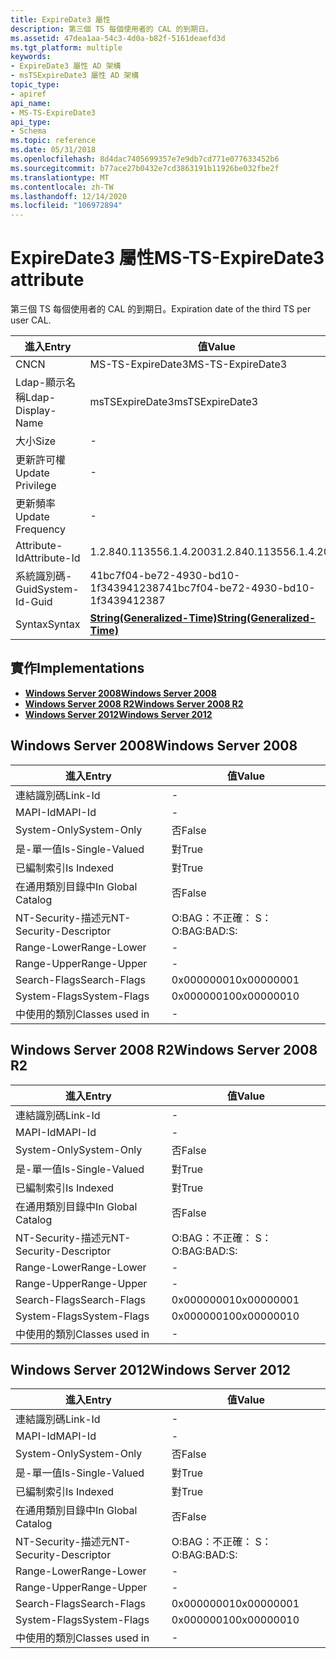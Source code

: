 ```yaml
---
title: ExpireDate3 屬性
description: 第三個 TS 每個使用者的 CAL 的到期日。
ms.assetid: 47dea1aa-54c3-4d0a-b82f-5161deaefd3d
ms.tgt_platform: multiple
keywords:
- ExpireDate3 屬性 AD 架構
- msTSExpireDate3 屬性 AD 架構
topic_type:
- apiref
api_name:
- MS-TS-ExpireDate3
api_type:
- Schema
ms.topic: reference
ms.date: 05/31/2018
ms.openlocfilehash: 8d4dac7405699357e7e9db7cd771e077633452b6
ms.sourcegitcommit: b77ace27b0432e7cd3863191b11926be032fbe2f
ms.translationtype: MT
ms.contentlocale: zh-TW
ms.lasthandoff: 12/14/2020
ms.locfileid: "106972894"
---
```

# <a name="ms-ts-expiredate3-attribute"></a><span data-ttu-id="b57e0-105">ExpireDate3 屬性</span><span class="sxs-lookup"><span data-stu-id="b57e0-105">MS-TS-ExpireDate3 attribute</span></span>

<span data-ttu-id="b57e0-106">第三個 TS 每個使用者的 CAL 的到期日。</span><span class="sxs-lookup"><span data-stu-id="b57e0-106">Expiration date of the third TS per user CAL.</span></span>



| <span data-ttu-id="b57e0-107">進入</span><span class="sxs-lookup"><span data-stu-id="b57e0-107">Entry</span></span> | <span data-ttu-id="b57e0-108">值</span><span class="sxs-lookup"><span data-stu-id="b57e0-108">Value</span></span> |
|-------------------|---------------------------------------------------------------|
| <span data-ttu-id="b57e0-109">CN</span><span class="sxs-lookup"><span data-stu-id="b57e0-109">CN</span></span>                | <span data-ttu-id="b57e0-110">MS-TS-ExpireDate3</span><span class="sxs-lookup"><span data-stu-id="b57e0-110">MS-TS-ExpireDate3</span></span>                                             |
| <span data-ttu-id="b57e0-111">Ldap-顯示名稱</span><span class="sxs-lookup"><span data-stu-id="b57e0-111">Ldap-Display-Name</span></span> | <span data-ttu-id="b57e0-112">msTSExpireDate3</span><span class="sxs-lookup"><span data-stu-id="b57e0-112">msTSExpireDate3</span></span>                                               |
| <span data-ttu-id="b57e0-113">大小</span><span class="sxs-lookup"><span data-stu-id="b57e0-113">Size</span></span>              | \-                                                            |
| <span data-ttu-id="b57e0-114">更新許可權</span><span class="sxs-lookup"><span data-stu-id="b57e0-114">Update Privilege</span></span>  | \-                                                            |
| <span data-ttu-id="b57e0-115">更新頻率</span><span class="sxs-lookup"><span data-stu-id="b57e0-115">Update Frequency</span></span>  | \-                                                            |
| <span data-ttu-id="b57e0-116">Attribute-Id</span><span class="sxs-lookup"><span data-stu-id="b57e0-116">Attribute-Id</span></span>      | <span data-ttu-id="b57e0-117">1.2.840.113556.1.4.2003</span><span class="sxs-lookup"><span data-stu-id="b57e0-117">1.2.840.113556.1.4.2003</span></span>                                       |
| <span data-ttu-id="b57e0-118">系統識別碼-Guid</span><span class="sxs-lookup"><span data-stu-id="b57e0-118">System-Id-Guid</span></span>    | <span data-ttu-id="b57e0-119">41bc7f04-be72-4930-bd10-1f3439412387</span><span class="sxs-lookup"><span data-stu-id="b57e0-119">41bc7f04-be72-4930-bd10-1f3439412387</span></span>                          |
| <span data-ttu-id="b57e0-120">Syntax</span><span class="sxs-lookup"><span data-stu-id="b57e0-120">Syntax</span></span>            | [<span data-ttu-id="b57e0-121">**String(Generalized-Time)**</span><span class="sxs-lookup"><span data-stu-id="b57e0-121">**String(Generalized-Time)**</span></span>](s-string-generalized-time.md) |



## <a name="implementations"></a><span data-ttu-id="b57e0-122">實作</span><span class="sxs-lookup"><span data-stu-id="b57e0-122">Implementations</span></span>

-   [<span data-ttu-id="b57e0-123">**Windows Server 2008**</span><span class="sxs-lookup"><span data-stu-id="b57e0-123">**Windows Server 2008**</span></span>](#windows-server-2008)
-   [<span data-ttu-id="b57e0-124">**Windows Server 2008 R2**</span><span class="sxs-lookup"><span data-stu-id="b57e0-124">**Windows Server 2008 R2**</span></span>](#windows-server-2008-r2)
-   [<span data-ttu-id="b57e0-125">**Windows Server 2012**</span><span class="sxs-lookup"><span data-stu-id="b57e0-125">**Windows Server 2012**</span></span>](#windows-server-2012)

## <a name="windows-server-2008"></a><span data-ttu-id="b57e0-126">Windows Server 2008</span><span class="sxs-lookup"><span data-stu-id="b57e0-126">Windows Server 2008</span></span>



| <span data-ttu-id="b57e0-127">進入</span><span class="sxs-lookup"><span data-stu-id="b57e0-127">Entry</span></span> | <span data-ttu-id="b57e0-128">值</span><span class="sxs-lookup"><span data-stu-id="b57e0-128">Value</span></span> |
|------------------------|--------------|
| <span data-ttu-id="b57e0-129">連結識別碼</span><span class="sxs-lookup"><span data-stu-id="b57e0-129">Link-Id</span></span>                | \-           |
| <span data-ttu-id="b57e0-130">MAPI-Id</span><span class="sxs-lookup"><span data-stu-id="b57e0-130">MAPI-Id</span></span>                | \-           |
| <span data-ttu-id="b57e0-131">System-Only</span><span class="sxs-lookup"><span data-stu-id="b57e0-131">System-Only</span></span>            | <span data-ttu-id="b57e0-132">否</span><span class="sxs-lookup"><span data-stu-id="b57e0-132">False</span></span>        |
| <span data-ttu-id="b57e0-133">是-單一值</span><span class="sxs-lookup"><span data-stu-id="b57e0-133">Is-Single-Valued</span></span>       | <span data-ttu-id="b57e0-134">對</span><span class="sxs-lookup"><span data-stu-id="b57e0-134">True</span></span>         |
| <span data-ttu-id="b57e0-135">已編制索引</span><span class="sxs-lookup"><span data-stu-id="b57e0-135">Is Indexed</span></span>             | <span data-ttu-id="b57e0-136">對</span><span class="sxs-lookup"><span data-stu-id="b57e0-136">True</span></span>         |
| <span data-ttu-id="b57e0-137">在通用類別目錄中</span><span class="sxs-lookup"><span data-stu-id="b57e0-137">In Global Catalog</span></span>      | <span data-ttu-id="b57e0-138">否</span><span class="sxs-lookup"><span data-stu-id="b57e0-138">False</span></span>        |
| <span data-ttu-id="b57e0-139">NT-Security-描述元</span><span class="sxs-lookup"><span data-stu-id="b57e0-139">NT-Security-Descriptor</span></span> | <span data-ttu-id="b57e0-140">O:BAG：不正確： S：</span><span class="sxs-lookup"><span data-stu-id="b57e0-140">O:BAG:BAD:S:</span></span> |
| <span data-ttu-id="b57e0-141">Range-Lower</span><span class="sxs-lookup"><span data-stu-id="b57e0-141">Range-Lower</span></span>            | \-           |
| <span data-ttu-id="b57e0-142">Range-Upper</span><span class="sxs-lookup"><span data-stu-id="b57e0-142">Range-Upper</span></span>            | \-           |
| <span data-ttu-id="b57e0-143">Search-Flags</span><span class="sxs-lookup"><span data-stu-id="b57e0-143">Search-Flags</span></span>           | <span data-ttu-id="b57e0-144">0x00000001</span><span class="sxs-lookup"><span data-stu-id="b57e0-144">0x00000001</span></span>   |
| <span data-ttu-id="b57e0-145">System-Flags</span><span class="sxs-lookup"><span data-stu-id="b57e0-145">System-Flags</span></span>           | <span data-ttu-id="b57e0-146">0x00000010</span><span class="sxs-lookup"><span data-stu-id="b57e0-146">0x00000010</span></span>   |
| <span data-ttu-id="b57e0-147">中使用的類別</span><span class="sxs-lookup"><span data-stu-id="b57e0-147">Classes used in</span></span>        | \-           |



## <a name="windows-server-2008-r2"></a><span data-ttu-id="b57e0-148">Windows Server 2008 R2</span><span class="sxs-lookup"><span data-stu-id="b57e0-148">Windows Server 2008 R2</span></span>



| <span data-ttu-id="b57e0-149">進入</span><span class="sxs-lookup"><span data-stu-id="b57e0-149">Entry</span></span> | <span data-ttu-id="b57e0-150">值</span><span class="sxs-lookup"><span data-stu-id="b57e0-150">Value</span></span> |
|------------------------|--------------|
| <span data-ttu-id="b57e0-151">連結識別碼</span><span class="sxs-lookup"><span data-stu-id="b57e0-151">Link-Id</span></span>                | \-           |
| <span data-ttu-id="b57e0-152">MAPI-Id</span><span class="sxs-lookup"><span data-stu-id="b57e0-152">MAPI-Id</span></span>                | \-           |
| <span data-ttu-id="b57e0-153">System-Only</span><span class="sxs-lookup"><span data-stu-id="b57e0-153">System-Only</span></span>            | <span data-ttu-id="b57e0-154">否</span><span class="sxs-lookup"><span data-stu-id="b57e0-154">False</span></span>        |
| <span data-ttu-id="b57e0-155">是-單一值</span><span class="sxs-lookup"><span data-stu-id="b57e0-155">Is-Single-Valued</span></span>       | <span data-ttu-id="b57e0-156">對</span><span class="sxs-lookup"><span data-stu-id="b57e0-156">True</span></span>         |
| <span data-ttu-id="b57e0-157">已編制索引</span><span class="sxs-lookup"><span data-stu-id="b57e0-157">Is Indexed</span></span>             | <span data-ttu-id="b57e0-158">對</span><span class="sxs-lookup"><span data-stu-id="b57e0-158">True</span></span>         |
| <span data-ttu-id="b57e0-159">在通用類別目錄中</span><span class="sxs-lookup"><span data-stu-id="b57e0-159">In Global Catalog</span></span>      | <span data-ttu-id="b57e0-160">否</span><span class="sxs-lookup"><span data-stu-id="b57e0-160">False</span></span>        |
| <span data-ttu-id="b57e0-161">NT-Security-描述元</span><span class="sxs-lookup"><span data-stu-id="b57e0-161">NT-Security-Descriptor</span></span> | <span data-ttu-id="b57e0-162">O:BAG：不正確： S：</span><span class="sxs-lookup"><span data-stu-id="b57e0-162">O:BAG:BAD:S:</span></span> |
| <span data-ttu-id="b57e0-163">Range-Lower</span><span class="sxs-lookup"><span data-stu-id="b57e0-163">Range-Lower</span></span>            | \-           |
| <span data-ttu-id="b57e0-164">Range-Upper</span><span class="sxs-lookup"><span data-stu-id="b57e0-164">Range-Upper</span></span>            | \-           |
| <span data-ttu-id="b57e0-165">Search-Flags</span><span class="sxs-lookup"><span data-stu-id="b57e0-165">Search-Flags</span></span>           | <span data-ttu-id="b57e0-166">0x00000001</span><span class="sxs-lookup"><span data-stu-id="b57e0-166">0x00000001</span></span>   |
| <span data-ttu-id="b57e0-167">System-Flags</span><span class="sxs-lookup"><span data-stu-id="b57e0-167">System-Flags</span></span>           | <span data-ttu-id="b57e0-168">0x00000010</span><span class="sxs-lookup"><span data-stu-id="b57e0-168">0x00000010</span></span>   |
| <span data-ttu-id="b57e0-169">中使用的類別</span><span class="sxs-lookup"><span data-stu-id="b57e0-169">Classes used in</span></span>        | \-           |



## <a name="windows-server-2012"></a><span data-ttu-id="b57e0-170">Windows Server 2012</span><span class="sxs-lookup"><span data-stu-id="b57e0-170">Windows Server 2012</span></span>



| <span data-ttu-id="b57e0-171">進入</span><span class="sxs-lookup"><span data-stu-id="b57e0-171">Entry</span></span> | <span data-ttu-id="b57e0-172">值</span><span class="sxs-lookup"><span data-stu-id="b57e0-172">Value</span></span> |
|------------------------|--------------|
| <span data-ttu-id="b57e0-173">連結識別碼</span><span class="sxs-lookup"><span data-stu-id="b57e0-173">Link-Id</span></span>                | \-           |
| <span data-ttu-id="b57e0-174">MAPI-Id</span><span class="sxs-lookup"><span data-stu-id="b57e0-174">MAPI-Id</span></span>                | \-           |
| <span data-ttu-id="b57e0-175">System-Only</span><span class="sxs-lookup"><span data-stu-id="b57e0-175">System-Only</span></span>            | <span data-ttu-id="b57e0-176">否</span><span class="sxs-lookup"><span data-stu-id="b57e0-176">False</span></span>        |
| <span data-ttu-id="b57e0-177">是-單一值</span><span class="sxs-lookup"><span data-stu-id="b57e0-177">Is-Single-Valued</span></span>       | <span data-ttu-id="b57e0-178">對</span><span class="sxs-lookup"><span data-stu-id="b57e0-178">True</span></span>         |
| <span data-ttu-id="b57e0-179">已編制索引</span><span class="sxs-lookup"><span data-stu-id="b57e0-179">Is Indexed</span></span>             | <span data-ttu-id="b57e0-180">對</span><span class="sxs-lookup"><span data-stu-id="b57e0-180">True</span></span>         |
| <span data-ttu-id="b57e0-181">在通用類別目錄中</span><span class="sxs-lookup"><span data-stu-id="b57e0-181">In Global Catalog</span></span>      | <span data-ttu-id="b57e0-182">否</span><span class="sxs-lookup"><span data-stu-id="b57e0-182">False</span></span>        |
| <span data-ttu-id="b57e0-183">NT-Security-描述元</span><span class="sxs-lookup"><span data-stu-id="b57e0-183">NT-Security-Descriptor</span></span> | <span data-ttu-id="b57e0-184">O:BAG：不正確： S：</span><span class="sxs-lookup"><span data-stu-id="b57e0-184">O:BAG:BAD:S:</span></span> |
| <span data-ttu-id="b57e0-185">Range-Lower</span><span class="sxs-lookup"><span data-stu-id="b57e0-185">Range-Lower</span></span>            | \-           |
| <span data-ttu-id="b57e0-186">Range-Upper</span><span class="sxs-lookup"><span data-stu-id="b57e0-186">Range-Upper</span></span>            | \-           |
| <span data-ttu-id="b57e0-187">Search-Flags</span><span class="sxs-lookup"><span data-stu-id="b57e0-187">Search-Flags</span></span>           | <span data-ttu-id="b57e0-188">0x00000001</span><span class="sxs-lookup"><span data-stu-id="b57e0-188">0x00000001</span></span>   |
| <span data-ttu-id="b57e0-189">System-Flags</span><span class="sxs-lookup"><span data-stu-id="b57e0-189">System-Flags</span></span>           | <span data-ttu-id="b57e0-190">0x00000010</span><span class="sxs-lookup"><span data-stu-id="b57e0-190">0x00000010</span></span>   |
| <span data-ttu-id="b57e0-191">中使用的類別</span><span class="sxs-lookup"><span data-stu-id="b57e0-191">Classes used in</span></span>        | \-           |



 

 




